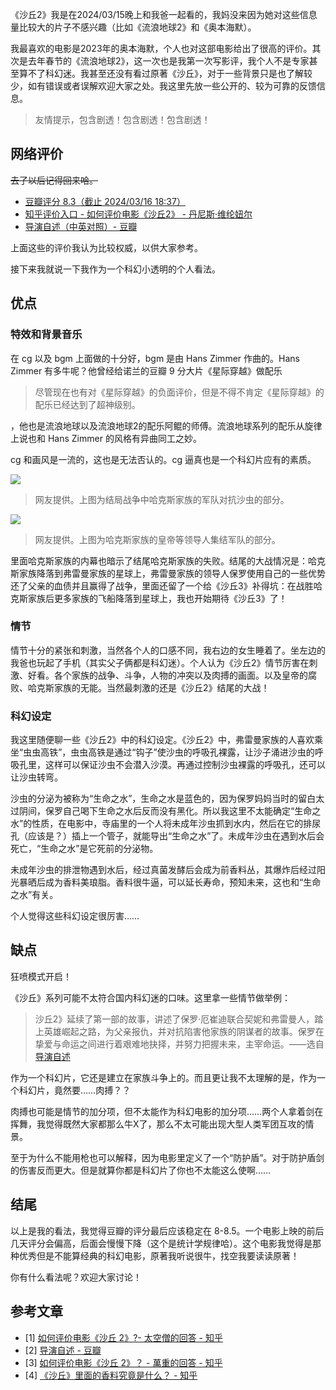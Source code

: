 《沙丘2》我是在2024/03/15晚上和我爸一起看的，我妈没来因为她对这些信息量比较大的片子不感兴趣（比如《流浪地球2》和《奥本海默）。

我最喜欢的电影是2023年的奥本海默，个人也对这部电影给出了很高的评价。其次是去年春节的《流浪地球2》，这一次也是我第一次写影评，我个人不是专家甚至算不了科幻迷。我甚至还没有看过原著《沙丘》，对于一些背景只是也了解较少，如有错误或者误解欢迎大家之处。我这里先放一些公开的、较为可靠的反馈信息。

> 友情提示，包含剧透！包含剧透！包含剧透！

## 网络评价

~~去了以后记得回来哈。~~

- [ 豆瓣评分 8.3（截止 2024/03/16 18:37）](https://movie.douban.com/subject/35575567/)
- [ 知乎评价入口 - 如何评价电影《沙丘2》 - 丹尼斯·维纶妞尔](https://www.zhihu.com/question/648099224/answer/3431229992)
- [导演自述（中英对照）- 豆瓣](https://movie.douban.com/review/15798389/)

上面这些的评价我认为比较权威，以供大家参考。

接下来我就说一下我作为一个科幻小透明的个人看法。
## 优点

### 特效和背景音乐

在 cg 以及 bgm 上面做的十分好，bgm 是由 Hans Zimmer 作曲的。Hans Zimmer 有多牛呢？他曾经给诺兰的豆瓣 9 分大片《星际穿越》做配乐

> 尽管现在也有对《星际穿越》的负面评价，但是不得不肯定《星际穿越》的配乐已经达到了超神级别。

，他也是流浪地球以及流浪地球2的配乐阿鲲的师傅。流浪地球系列的配乐从旋律上说也和 Hans Zimmer 的风格有异曲同工之妙。

cg 和画风是一流的，这也是无法否认的。cg 逼真也是一个科幻片应有的素质。

![](https://pic1.zhimg.com/v2-9ec352fd5cc594db0067308c5ca7d295_r.jpg?source=1def8aca)
> 网友提供。上图为结局战争中哈克斯家族的军队对抗沙虫的部分。

![](https://pic1.zhimg.com/v2-f6d523bbd19bbdd4e01940ec8468023d_r.jpg?source=1def8aca)
> 网友提供。上图为哈克斯家族的皇帝等领导人集结军队的部分。

里面哈克斯家族的内幕也暗示了结尾哈克斯家族的失败。结尾的大战情况是：哈克斯家族降落到弗雷曼家族的星球上，弗雷曼家族的领导人保罗使用自己的一些优势还了父亲的血债并且赢得了战争，里面还留了一个给《沙丘3》补得坑：在战胜哈克斯家族后更多家族的飞船降落到星球上，我也开始期待《沙丘3》了！

### 情节

情节十分的紧张和刺激，当然各个人的口感不同，我右边的女生睡着了。坐左边的我爸也玩起了手机（其实父子俩都是科幻迷）。个人认为《沙丘2》情节厉害在刺激、好看。各个家族的战争、斗争，人物的冲突以及肉搏的画面。以及皇帝的腐败、哈克斯家族的无能。当然最刺激的还是《沙丘2》结尾的大战！

### 科幻设定

我这里随便聊一些《沙丘2》中的科幻设定。《沙丘2》中，弗雷曼家族的人喜欢乘坐“虫虫高铁”，虫虫高铁是通过“钩子”使沙虫的呼吸孔裸露，让沙子涌进沙虫的呼吸孔里，这样可以保证沙虫不会潜入沙漠。再通过控制沙虫裸露的呼吸孔，还可以让沙虫转弯。

沙虫的分泌为被称为“生命之水”，生命之水是蓝色的，因为保罗妈妈当时的留白太过阴间，保罗自己喝下生命之水后反而没有黑化。所以我这里不太能确定“生命之水”的性质，在电影中，寺庙里的一个人将未成年沙虫抓到水内，然后在它的排尿孔（应该是？）插上一个管子，就能导出“生命之水”了。未成年沙虫在遇到水后会死亡，“生命之水”是它死前的分泌物。

未成年沙虫的排泄物遇到水后，经过真菌发酵后会成为前香料丛，其爆炸后经过阳光暴晒后成为香料美琅脂。香料很牛逼，可以延长寿命，预知未来，这也和“生命之水”有关。

个人觉得这些科幻设定很厉害……

## 缺点

狂喷模式开启！

《沙丘》系列可能不太符合国内科幻迷的口味。这里拿一些情节做举例：

> 沙丘2》延续了第一部的故事，讲述了保罗·厄崔迪联合契妮和弗雷曼人，踏上英雄崛起之路，为父亲报仇，并对抗陷害他家族的阴谋者的故事。保罗在挚爱与命运之间进行着艰难地抉择，并努力把握未来，主宰命运。——选自[导演自述](https://movie.douban.com/review/15798389/)

作为一个科幻片，它还是建立在家族斗争上的。而且更让我不太理解的是，作为一个科幻片，竟然要……肉搏？？

肉搏也可能是情节的加分项，但不太能作为科幻电影的加分项……两个人拿着剑在挥舞，我觉得既然大家都那么牛X了，那么不太可能出现大型人类军团互攻的情景。

至于为什么不能用枪也可以解释，因为电影里定义了一个“防护盾”。对于防护盾剑的伤害反而更大。但是就算你都是科幻片了你也不太能这么使啊……

## 结尾

以上是我的看法，我觉得豆瓣的评分最后应该稳定在 8-8.5。一个电影上映的前后几天评分会偏高，后面会慢慢下降（这个是统计学规律哈）。这个电影我觉得是那种优秀但是不能算经典的科幻电影，原著我听说很牛，找空我要读读原著！

你有什么看法呢？欢迎大家讨论！
## 参考文章

- [1] [如何评价电影《沙丘 2》?- 太空僧的回答 - 知乎](
https://www.zhihu.com/question/648099224/answer/3427162682)
- [2] [导演自述 - 豆瓣](https://movie.douban.com/review/15798389/)
- [3] [如何评价电影《沙丘 2》？ - 萬重的回答 - 知乎](
https://www.zhihu.com/question/648099224/answer/3430207065)
- [4] [《沙丘》里面的香料究竟是什么？ - 知乎](https://www.zhihu.com/question/494223163/answer/2186429994)


